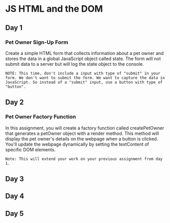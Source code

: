 # JS HTML and the DOM

## Day 1
### Pet Owner Sign-Up Form

 Create a simple HTML form that collects information about a pet owner and stores the data in a global JavaScript object called state. The form will not submit data to a server but will log the state object to the console.

    NOTE: This time, don't include a input with type of "submit" in your form. We don't want to submit the form. We want to capture the data in JavaScript. So instead of a "submit" input, use a button with type of "button".

## Day 2
### Pet Owner Factory Function

 In this assignment, you will create a factory function called createPetOwner that generates a petOwner object with a render method. This method will display the pet owner's details on the webpage when a button is clicked. You'll update the webpage dynamically by setting the textContent of specific DOM elements.

    Note: This will extend your work on your previous assignment from day 1.

## Day 3

## Day 4

## Day 5